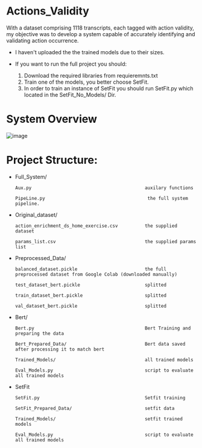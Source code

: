 # Actions_Validity
With a dataset comprising 1118 transcripts, each tagged with action validity, my objective was to develop a system capable of accurately identifying and validating action occurrence. 
* I haven't uploaded the the trained models due to their sizes.

* If you want to run the full project you should:
  1. Download the required libraries from requieremnts.txt
  2. Train one of the models, you better choose SetFit.
  3. In order to train an instance of SetFit you should run SetFit.py which located in the SetFit_No_Models/ Dir.

# System Overview

![image](https://github.com/omrir7/Actions_Validity/assets/71921802/114f78e9-106e-4360-8b0f-89d2c3bc2c8f)

# Project Structure:

-   Full_System/

        Aux.py                                          auxilary functions

        PipeLine.py                                      the full system pipeline.

    
-   Original_dataset/

        action_enrichment_ds_home_exercise.csv          the supplied dataset

        params_list.csv                                 the supplied params list

    
-   Preprocessed_Data/
 
        balanced_dataset.pickle                         the full preprocessed dataset from Google Colab (downloaded manually)
  
        test_dataset_bert.pickle                        splitted
  
        train_dataset_bert.pickle                       splitted
  
        val_dataset_bert.pickle                         splitted

  
-   Bert/
  
        Bert.py                                         Bert Training and preparing the data
    
        Bert_Prepared_Data/                             Bert data saved after processing it to match bert
    
        Trained_Models/                                 all trained models
    
        Eval_Models.py                                  script to evaluate all trained models

    
-   SetFit

        SetFit.py                                       Setfit training
    
        SetFit_Prepared_Data/                           setfit data
    
        Trained_Models/                                 setfit trained models
    
        Eval_Models.py                                  script to evaluate all trained models
    

